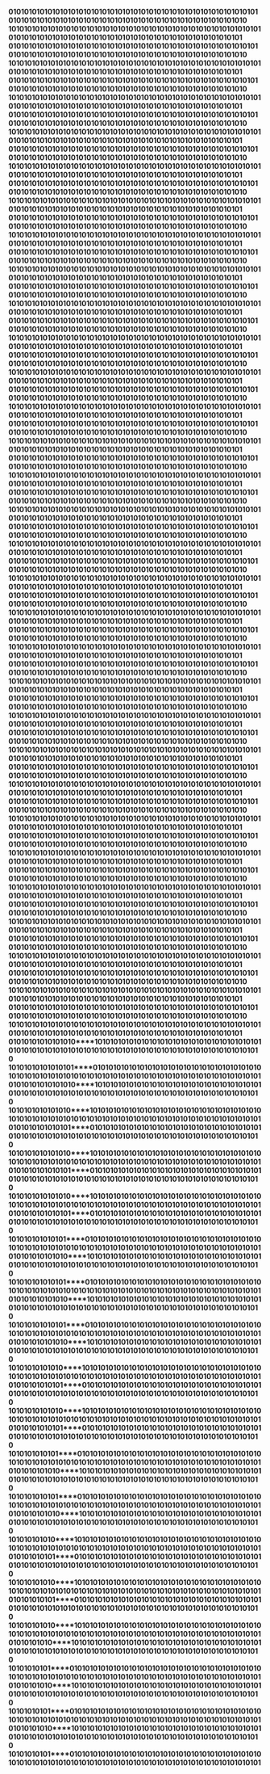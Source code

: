 **01010101010101010101010101010101010101010101010101010101010101010101010101010101010101010101010101010101010101010101010101010**
**10101010101010101010101010101010101010101010101010101010101010101010101010101010101010101010101010101010101010101010101010101**
**01010101010101010101010101010101010101010101010101010101010101010101010101010101010101010101010101010101010101010101010101010**
**10101010101010101010101010101010101010101010101010101010101010101010101010101010101010101010101010101010101010101010101010101**
**01010101010101010101010101010101010101010101010101010101010101010101010101010101010101010101010101010101010101010101010101010**
**10101010101010101010101010101010101010101010101010101010101010101010101010101010101010101010101010101010101010101010101010101**
**01010101010101010101010101010101010101010101010101010101010101010101010101010101010101010101010101010101010101010101010101010**
**10101010101010101010101010101010101010101010101010101010101010101010101010101010101010101010101010101010101010101010101010101**
**01010101010101010101010101010101010101010101010101010****1010101010101010****10101010101010101010101010101010101010101010101010101010**
**101010101010101010101010101010101010101010****1****0101010****1010101010101010101010****10101010101010101010101010101010101010101010101010101**
**01010101010101010101010101010101010101010****1010101010101010101010101010101010101****01010101010101010101010101010101010101010101010**
**10101010101010101010101010101010101010101****010101010101010101010101010101010101010****101010101010101010101010101010101010101010101**
**01010101010101010101010101010101010101010****10101010101010101010101010101010101010101****0101010101010101010101010101010101010101010**
**1010101010101010101010101010101010101010****10101010101010101010101010101010101010101010****10101010101010101010101010101010101010101**
**01010101010101010101010101010101010101****01010101010101010101010101010101010101010101010****1010101010101010101010101010101010101010**
**10101010101010101010101010101010101****010101010101010101010101010101010101010101010101010101****010101010101010101010101010101010101**
**010101010101010101010101010101010****101010101010101010101010101010101010101010101010101010101****01010101010101010101010101010101010**
**10101010101010101010101010101010****1010101010101010101010101010101****01010101****01010101010101010101****0101010101010101010101010101010101**
**01010101010101010101010101010****10101010101010101010101010101010****101010101010****101010101010101010****1010101010101010101010101010101010**
**1010101010101010101010101010****1010101010101010101010101010101****010101010101010****10101010101010101****0101010101010101010101010101010101**
**0101010101010101010101010101****0101010101010101010101010101****0101010101010101010****10101010101010101****010101010101010101010101010101010**
**1010101010101010101010101010****1010101010101010101010****10101010101010101010101010****1010101010101010****101010101010101010101010101010101**
**01010101010101010101010101010****101010101010101010101****0101010101010****1010101010****101****0101010101010101****010101010101010101010101010101010**
**10101010101010101010101010101****0101010101010101010101010****10101****0101010101010101****0****1010101010101010****101010101010101010101010101010101**
**010101010101010101010101010101****010101010****101****0101****0****10101010****1010****101010101****0****101010****1****01010101010101****01010101010101010101010101010101010**
**1010101010101010101010101010101****01010101****01****0101010101010****10101****0101010101010101****01****0101010101010****10101010101010101010101010101010101**
**010101010101010101010101010101010****101010****10****10101010101****01010101010****1010101010****10101****010101010101****01010101010101010101010101010101010**
**10101010101010101010101010101010101****0101****01010****10101****01010101010101010101010101010****1010101010****1010101010101010101010101010101010101**
**0101010101010101010101010101010101010****10****1010101010101010101010101010101010101010****10101010****10101010101010101010101010101010101010**
**1010101010101010101010101010101010101****01****0101010101010101010101010101010101010101****010101****0101010101010101010101010101010101010101**
**01010101010101010101010101010101010101010101010101010101010****101****01010101010101010****10101****01010101010101010101010101010101010101010**
**1010101010101010101010101010101010101010101010101010****10101010101****01010****10****10101****0****101****0101****010101010101010101010101010101010101010101**
**01010101010101010101010101010101010101010101****0101****010101****01010101****01010****101010101****010****10****10101010101010101010101010101010101010101010**
**1010101010101010101010101010101010101010101****010101****010101****010101010101010101010****10****10****101010101010101010101010101010101010101010101**
**010101010101010101010101010101010101010101010****10101010101****0****10101010101****0101****0101010****1010101010101010101010101010101010101010101010**
**10101010101010101010101010101010101010101010101010101010101010101010101****0101010****10101010101010101010101010101010101010101010101**
**0101010101010101010101010101010101010101010101010101010101010****1****01010101****0101010****101010101010101010101010101010101010101010101010**
**1010101010101010101010101010101010101010101****0101****0101010****10101010****1010101****0101010****1010101010101010101010101010101010101010101010101**
**010101010101010101010101010101010101010101010****101****0101010101010101010****10101010****10101010101010101010101010101010101010101010101010**
**10101010101010101010101010101010101010101010101****0101****01010101010101****0101010101****01010101010101010101010101010101010101010101010101**
**010101010101010101010101010101010101010101010101****01010101010101010101010101****01****01****01010101010101010101010101010101010101010101010**
**1010101010101010101010101010101010101010101010101****010101010101010101010101****010****101****0101010101010101010101010101010101010101010101**
**01010101010101010101010101010101010101010101010101****0101010101010101010101****0101****0101****010101010101010101010101010101010101010101010**
**10101010101010101010101010101010101010101010101010101****010101010101010101****01010****10101****01010101010101010101010101010101010101010101**
**0101010101010101010101010101010101010101010101010****10****10****10101010101010101****0101****01010101****0101010101010101010101010101010101010101010**
**10101010101010101010101010101010101010101010101****01****01010****1010101010101010****10****1010101010****1010101010101010101010101010101010101010101**
**01010101010101010101010101010101010101010101010****101****0101****01010101010101010101010101010101****010101010101010101010101010101010101010**
**10101010101010101010101010101010101010101010****101010****101010****101010101010101010101010101010101****010101010101010101010101010101010101**
**0101010101010101010101010101010101010101****01010101010****10****101010101010101010101010101010101010101****010101010101010101010101010101010**
**1010101010101010101010101010101010101****0101010101010101010101010101010101010101010101010101010101****010101010101010101010101010101**
**010101010101010101010101010101010****10101010101010101010101010101010101010101010101010101010101010101****010101010101010101010101010**
**10101010101010101010101010101****010101010101010101010101010101010101010101010101010101010101010101010101****010101010101010101010101**
**0101010101010101010101010****10101010101010101010101010101****010****1010101010101010101010101010101010101010101010****1010101010101010101010**
**10101010101010101010101****010101010101010101010101010101****0101010****1010101010101010101010101010101010101010101010****1010101010101010101**
**01010101010101010101****0101010101010101010101010101010101****010101****010101010101010101010101010101010101010101010101010****10101010101010**
**1010101010101010101****010101010101010101010101010101010101****01010****10101010101010101010101010101010101010101010101010101****010101010101**
**010101010101010101****010101010101010101010101010101010101010****10****1010101010101010101010101010101010101010101010101010101010101****01010**
**10101010101010101****010101010101010101010101010101010101010101010101010101010101010101010101010101010101010101010101010101010****101**
**01010101010101010****1010101010101010101010101010101010101010101010101010101010101010101010101010101010101010101010101010101010****10**
**10101010101010101****01010101010101010101010101010101010101010101010101010101010101010101010101010101010101010101010101010101010****1**
**01010101010101010****101010101010101010101010101010101010101010101010101010101010101010101010101010101010101010101010101010101010**
**10101010101010101****010101010101010101010101010101010101010101010101010101010101010101010101010101010101010101010101010101010101**
**01010101010101010****101010101010101010101010101010101010101010101010101010101010101010101010101010101010101010101010101010101010**
**1010101010101010****1010101010101010101010101010101010101010101010101010101010101010101010101010101010101010101010101010101010101**
**0101010101010101****0101010101010101010101010101010101010101010101010101010101010101010101010101010101010101010101010101010101010**
**1010101010101010****1010101010101010101010101010101010101010101010101010101010101010101010101010101010101010101010101010101010101**
**0101010101010101****0101010101010101010101010101010101010101010101010101010101010101010101010101010101010101010101010101010101010**
**1010101010101010****1010101010101010101010101010101010101010101010101010101010101010101010101010101010101010101010101010101010101**
**0101010101010101****0101010101010101010101010101010101010101010101010101010101010101010101010101010101010101010101010101010101010**
**101010101010101****01010101010101010101010101010101010101010101010101010101010101010101010101010101010101010101010101010101010101**
**010101010101010****10101010101010101010101010101010101010101010101010101010101010101010101010101010101010101010101010101010101010**
**101010101010101****01010101010101010101010101010101010101010101010101010101010101010101010101010101010101010101010101010101010101**
**010101010101010****10101010101010101010101010101010101010101010101010101010101010101010101010101010101010101010101010101010101010**
**101010101010101****01010101010101010101010101010101010101010101010101010101010101010101010101010101010101010101010101010101010101**
**010101010101010****10101010101010101010101010101010101010101010101010101010101010101010101010101010101010101010101010101010101010**
**10101010101010****101010101010101010101010101010101010101010101010101010101010101010101010101010101010101010101010101010101010101**
**01010101010101****010101010101010101010101010101010101010101010101010101010101010101010101010101010101010101010101010101010101010**
**10101010101010****101010101010101010101010101010101010101010101010101010101010101010101010101010101010101010101010101010101010101**
**01010101010101****010101010101010101010101010101010101010101010101010101010101010101010101010101010101010101010101010101010101010**
**1010101010101****0101010101010101010101010101010101010101010101010101010101010101010101010101010101010101010101010101010101010101**
**0101010101010****1010101010101010101010101010101010101010101010101010101010101010101010101010101010101010101010101010101010101010**
**1010101010101****0101010101010101010101010101010101010101010101010101010101010101010101010101010101010101010101010101010101010101**
**0101010101010****1010101010101010101010101010101010101010101010101010101010101010101010101010101010101010101010101010101010101010**
**101010101010****10101010101010101010101010101010101010101010101010101010101010101010101010101010101010101010101010101010101010101**
**010101010101****01010101010101010101010101010101010101010101010101010101010101010101010101010101010101010101010101010101010101010**
**101010101010****10101010101010101010101010101010101010101010101010101010101010101010101010101010101010101010101010101010101010101**
**010101010101****01010101010101010101010101010101010101010101010101010101010101010101010101010101010101010101010101010101010101010**
**101010101010****10101010101010101010101010101010101010101010101010101010101010101010101010101010101010101010101010101010101010101**
**01010101010****101010101010101010101010101010101010101010101010101010101010101010101010101010101010101010101010101010101010101010**
**10101010101****010101010101010101010101010101010101010101010101010101010101010101010101010101010101010101010101010101010101010101**
**01010101010****101010101010101010101010101010101010101010101010101010101010101010101010101010101010101010101010101010101010101010**
**10101010101****010101010101010101010101010101010101010101010101010101010101010101010101010101010101010101010101010101010101010101**
**01010101010****101010101010101010101010101010101010101010101010101010101010101010101010101010101010101010101010101010101010101010**
**10101010101****010101010101010101010101010101010101010101010101010101010101010101010101010101010101010101010101010101010101010101**
